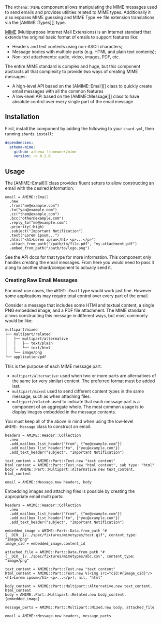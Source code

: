 The `Athena::MIME` component allows manipulating the MIME messages used to send emails and provides utilities related to MIME types.
Additionally it also exposes MIME guessing and MIME Type <=> file extension translations via the [AMIME::Types][] type.

[MIME](https://en.wikipedia.org/wiki/MIME) (Multipurpose Internet Mail Extensions) is an Internet standard that extends the original basic format of emails to support features like:

* Headers and text contents using non-ASCII characters;
* Message bodies with multiple parts (e.g. HTML and plain text contents);
* Non-text attachments: audio, video, images, PDF, etc.

The entire MIME standard is complex and huge, but this component abstracts all that complexity to provide two ways of creating MIME messages:

* A high-level API based on the [AMIME::Email][] class to quickly create email messages with all the common features
* A low-level API based on the [AMIME::Message][] class to have absolute control over every single part of the email message

## Installation

First, install the component by adding the following to your `shard.yml`, then running `shards install`:

```yaml
dependencies:
  athena-mime:
    github: athena-framework/mime
    version: ~> 0.2.0
```

## Usage

The [AMIME::Email][] class provides fluent setters to allow constructing an email with the desired information:

```crystal
email = AMIME::Email
  .new
  .from("me@example.com")
  .to("you@example.com")
  .cc("them@example.com")
  .bcc("other@example.com")
  .reply_to("me@example.com")
  .priority(:high)
  .subject("Important Notification")
  .text("Lorem ipsum...")
  .html("<h1>Lorem ipsum</h1> <p>...</p>")
  .attach_from_path("/path/to/file.pdf", "my-attachment.pdf")
  .embed_from_path("/path/to/logo.png")
```

See the API docs for that type for more information.
This component only handles creating the email messages. From here you would need to pass it along to another shard/component to actually send it.

### Creating Raw Email Messages

For most use cases, the `AMIME::Email` type would work just fine.
However some applications may require total control over every part of the email.

Consider a message that includes some HTMl and textual content, a single PNG embedded image, and a PDF file attachment.
The MIME standard allows constructing this message in different ways, but most commonly would be like:

```txt
multipart/mixed
├── multipart/related
│   ├── multipart/alternative
│   │   ├── text/plain
│   │   └── text/html
│   └── image/png
└── application/pdf
```

This is the purpose of each MIME message part:

* `multipart/alternative`: used when two or more parts are alternatives of the same (or very similar) content. The preferred format must be added last.
* `multipart/mixed`: used to send different content types in the same message, such as when attaching files.
* `multipart/related`: used to indicate that each message part is a component of an aggregate whole. The most common usage is to display images embedded in the message contents.

You must keep all of the above in mind when using the low-level `AMIME::Message` class to construct an email.

```crystal
headers = AMIME::Header::Collection
  .new
  .add_mailbox_list_header("from", {"me@example.com"})
  .add_mailbox_list_header("to", {"you@example.com"})
  .add_text_header("subject", "Important Notification")

text_content = AMIME::Part::Text.new "text content"
html_content = AMIME::Part::Text.new "html content", sub_type: "html"
body = AMIME::Part::Multipart::Alternative.new text_content, html_content

email = AMIME::Message.new headers, body
```

Embedding images and attaching files is possible by creating the appropriate email multi parts:

```crystal
headers = AMIME::Header::Collection
  .new
  .add_mailbox_list_header("from", {"me@example.com"})
  .add_mailbox_list_header("to", {"you@example.com"})
  .add_text_header("subject", "Important Notification")

embedded_image = AMIME::Part::Data.from_path "#{__DIR__}/../spec/fixtures/mimetypes/test.gif", content_type: "image/png"
image_cid = embedded_image.content_id

attached_file = AMIME::Part::Data.from_path "#{__DIR__}/../spec/fixtures/mimetypes/abc.csv", content_type: "image/png"

text_content = AMIME::Part::Text.new "text content"
html_content = AMIME::Part::Text.new %(<img src="cid:#{image_cid}"/> <h1>Lorem ipsum</h1> <p>...</p>), nil, "html"

body_content = AMIME::Part::Multipart::Alternative.new text_content, html_content
body = AMIME::Part::Multipart::Related.new body_content, {embedded_image}

message_parts = AMIME::Part::Multipart::Mixed.new body, attached_file

email = AMIME::Message.new headers, message_parts
```

